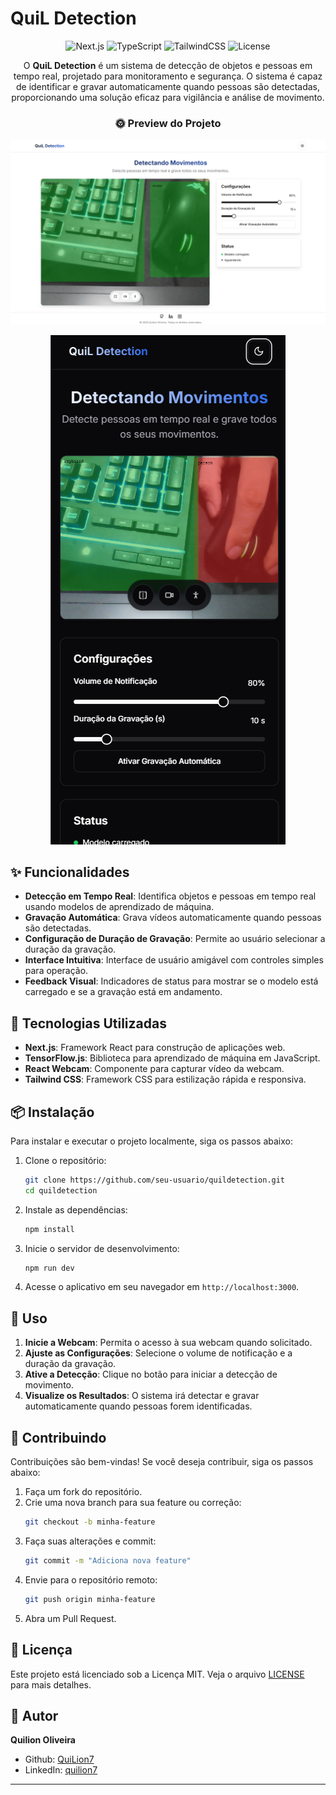 # QuiL Detection

<div align="center">

![Next.js](https://img.shields.io/badge/Next.js-14.2-black?style=for-the-badge&logo=next.js)
![TypeScript](https://img.shields.io/badge/TypeScript-5.7.2-blue?style=for-the-badge&logo=typescript)
![TailwindCSS](https://img.shields.io/badge/TailwindCSS-3.4-38B2AC?style=for-the-badge&logo=tailwind-css)
![License](https://img.shields.io/badge/License-MIT-green.svg?style=for-the-badge)

O **QuiL Detection** é um sistema de detecção de objetos e pessoas em tempo real, projetado para monitoramento e segurança. O sistema é capaz de identificar e gravar automaticamente quando pessoas são detectadas, proporcionando uma solução eficaz para vigilância e análise de movimento.

### 🌞 Preview do Projeto

![Preview do Projeto - Desktop](/public/desktop.png)

![Preview do Projeto - Mobile](/public/mobile.png)

</div>

## ✨ Funcionalidades

- **Detecção em Tempo Real**: Identifica objetos e pessoas em tempo real usando modelos de aprendizado de máquina.
- **Gravação Automática**: Grava vídeos automaticamente quando pessoas são detectadas.
- **Configuração de Duração de Gravação**: Permite ao usuário selecionar a duração da gravação.
- **Interface Intuitiva**: Interface de usuário amigável com controles simples para operação.
- **Feedback Visual**: Indicadores de status para mostrar se o modelo está carregado e se a gravação está em andamento.

## 🚀 Tecnologias Utilizadas

- **Next.js**: Framework React para construção de aplicações web.
- **TensorFlow.js**: Biblioteca para aprendizado de máquina em JavaScript.
- **React Webcam**: Componente para capturar vídeo da webcam.
- **Tailwind CSS**: Framework CSS para estilização rápida e responsiva.

## 📦 Instalação

Para instalar e executar o projeto localmente, siga os passos abaixo:

1. Clone o repositório:

   ```bash
   git clone https://github.com/seu-usuario/quildetection.git
   cd quildetection
   ```

2. Instale as dependências:

   ```bash
   npm install
   ```

3. Inicie o servidor de desenvolvimento:

   ```bash
   npm run dev
   ```

4. Acesse o aplicativo em seu navegador em `http://localhost:3000`.

## 📖 Uso

1. **Inicie a Webcam**: Permita o acesso à sua webcam quando solicitado.
2. **Ajuste as Configurações**: Selecione o volume de notificação e a duração da gravação.
3. **Ative a Detecção**: Clique no botão para iniciar a detecção de movimento.
4. **Visualize os Resultados**: O sistema irá detectar e gravar automaticamente quando pessoas forem identificadas.

## 🤝 Contribuindo

Contribuições são bem-vindas! Se você deseja contribuir, siga os passos abaixo:

1. Faça um fork do repositório.
2. Crie uma nova branch para sua feature ou correção:
   ```bash
   git checkout -b minha-feature
   ```
3. Faça suas alterações e commit:
   ```bash
   git commit -m "Adiciona nova feature"
   ```
4. Envie para o repositório remoto:
   ```bash
   git push origin minha-feature
   ```
5. Abra um Pull Request.

## 📝 Licença

Este projeto está licenciado sob a Licença MIT. Veja o arquivo [LICENSE](LICENSE) para mais detalhes.

## 👤 Autor

**Quilion Oliveira**

- Github: [QuiLion7](https://github.com/QuiLion7)
- LinkedIn: [quilion7](https://www.linkedin.com/in/quilion7/)

---
